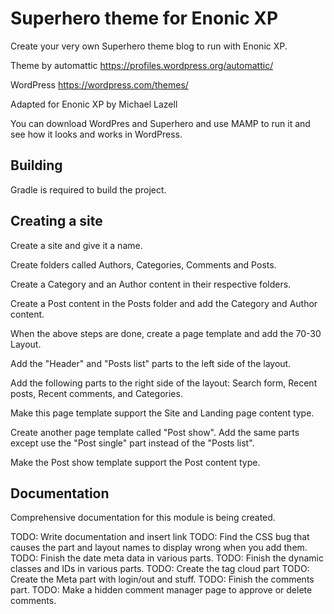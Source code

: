 # Superhero theme for Enonic XP

Create your very own Superhero theme blog to run with Enonic XP.

Theme by automattic https://profiles.wordpress.org/automattic/

WordPress https://wordpress.com/themes/

Adapted for Enonic XP by Michael Lazell

You can download WordPres and Superhero and use MAMP to run it and see how it looks and works in WordPress.

## Building

Gradle is required to build the project.

## Creating a site

Create a site and give it a name.

Create folders called Authors, Categories, Comments and Posts.

Create a Category and an Author content in their respective folders.

Create a Post content in the Posts folder and add the Category and Author content.

When the above steps are done, create a page template and add the 70-30 Layout.

Add the "Header" and "Posts list" parts to the left side of the layout.

Add the following parts to the right side of the layout: Search form, Recent posts, Recent comments, and Categories.

Make this page template support the Site and Landing page content type.

Create another page template called "Post show". Add the same parts except use the "Post single" part instead of the "Posts list".

Make the Post show template support the Post content type.

## Documentation

Comprehensive documentation for this module is being created.

TODO: Write documentation and insert link
TODO: Find the CSS bug that causes the part and layout names to display wrong when you add them.
TODO: Finish the date meta data in various parts.
TODO: Finish the dynamic classes and IDs in various parts.
TODO: Create the tag cloud part
TODO: Create the Meta part with login/out and stuff.
TODO: Finish the comments part.
TODO: Make a hidden comment manager page to approve or delete comments.
